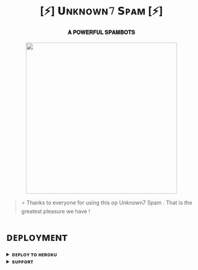 <h1 align="center"><b>[⚡] 𝗨ɴᴋɴᴏᴡɴ𝟽 𝗦ᴘᴀᴍ [⚡]</b></h1>

<h4 align="center"> 𝐀 𝐏𝐎𝐖𝐄𝐑𝐅𝐔𝐋 𝐒𝐏𝐀𝐌𝐁𝐎𝐓𝐒</h4>

<p align="center"><a href="https://t.me/UNKNOWN07_000"><img src="https://telegra.ph/file/7630198de6f37f582a607.jpg" width="400"></a></p>


> ⭐️ Thanks to everyone for using this op Unknown7 Spam . That is the greatest pleasure we have !


# ᴅᴇᴘʟᴏʏᴍᴇɴᴛ


<details>
<summary><b>ᴅᴇᴘʟᴏʏ ᴛᴏ ʜᴇʀᴏᴋᴜ</b></summary>
<br>

[![Deploy](https://www.herokucdn.com/deploy/button.svg)](https://dashboard.heroku.com/new?template=https://github.com/Sagexdd/UNKNOWN7_XD)

</details>


<details>
<summary><b>sᴜᴘᴘᴏʀᴛ</b></summary>
<br>

<a href="https://t.me/+R2Ec5wk0E3RhN2Zl"><img src="https://img.shields.io/badge/Join-Telegram%20Channel-red.svg?logo=Telegram"></a>

</details>
